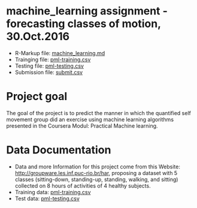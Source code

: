 # machine_learning assignment - forecasting classes of motion, 30.Oct.2016
* R-Markup file: [machine_learning.md](./machine_learning.md)
* Trainging file: [pml-training.csv](./pml-training.csv)
* Testing file: [pml-testing.csv](./pml-testing.csv)
* Submission file: [submit.csv](./submit.csv)

# Project goal
The goal of the project is to predict the manner in which the quantified self movement group did an exercise using machine learning algorithms presented in the Coursera Modul: Practical Machine learning.

# Data Documentation
* Data and more Information for this project come from this Website: http://groupware.les.inf.puc-rio.br/har, proposing a dataset with 5 classes (sitting-down, standing-up, standing, walking, and sitting) collected on 8 hours of activities of 4 healthy subjects.
* Training data: [pml-training.csv](https://d396qusza40orc.cloudfront.net/predmachlearn/pml-training.csv)
* Test data: [pml-testing.csv](https://d396qusza40orc.cloudfront.net/predmachlearn/pml-testing.csv) 

